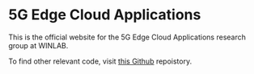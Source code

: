 # 5G Edge Cloud Applications

This is the official website for the 5G Edge Cloud Applications research group at WINLAB. 

To find other relevant code, visit [this Github](https://github.com/alt-rahul/5g-edge-app) repoistory.
